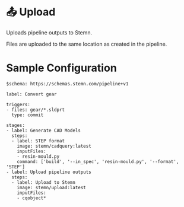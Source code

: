# 📤 Upload

Uploads pipeline outputs to Stemn.

Files are uploaded to the same location as created in the pipeline.

# Sample Configuration

```
$schema: https://schemas.stemn.com/pipeline+v1

label: Convert gear

triggers:
- files: gear/*.sldprt
  type: commit

stages:
- label: Generate CAD Models
  steps:
  - label: STEP format
    image: stemn/cadquery:latest
    inputFiles:
    - resin-mould.py
    command: ['build', '--in_spec', 'resin-mould.py', '--format', 'STEP']
- label: Upload pipeline outputs
  steps:
  - label: Upload to Stemn
    image: stemn/upload:latest
    inputFiles:
    - cqobject*
```
